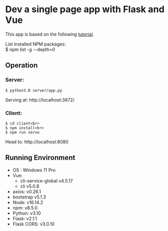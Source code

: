 # Dev a single page app with Flask and Vue

This app is based on the following [tutorial](https://testdriven.io/blog/developing-a-single-page-app-with-flask-and-vuejs/).

List installed NPM packages:<br>
    $ npm list -g --depth=0

## Operation

### Server:
    $ python3.8 server/app.py

Serving at: http://localhost:3872/

### Client:
    $ cd client<br>
    $ npm install<br>
    $ npm run serve

Head to: http://localhost:8080

## Running Environment
- OS : Windows 11 Pro
- Vue: 
    * cli-service-global v4.5.17
    * cli v5.0.8
- axios: v0.26.1
- bootstrap v5.1.3
- Node: v16.14.2
- npm: v8.5.0
- Python: v3.10
- Flask: v2.1.1
- Flask CORS: v3.0.10
